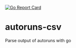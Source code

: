 [![Go Report Card](https://goreportcard.com/badge/github.com/steve-offutt/autoruns-csv)](https://goreportcard.com/report/github.com/steve-offutt/autoruns-csv)
# autoruns-csv
Parse output of autoruns with go
